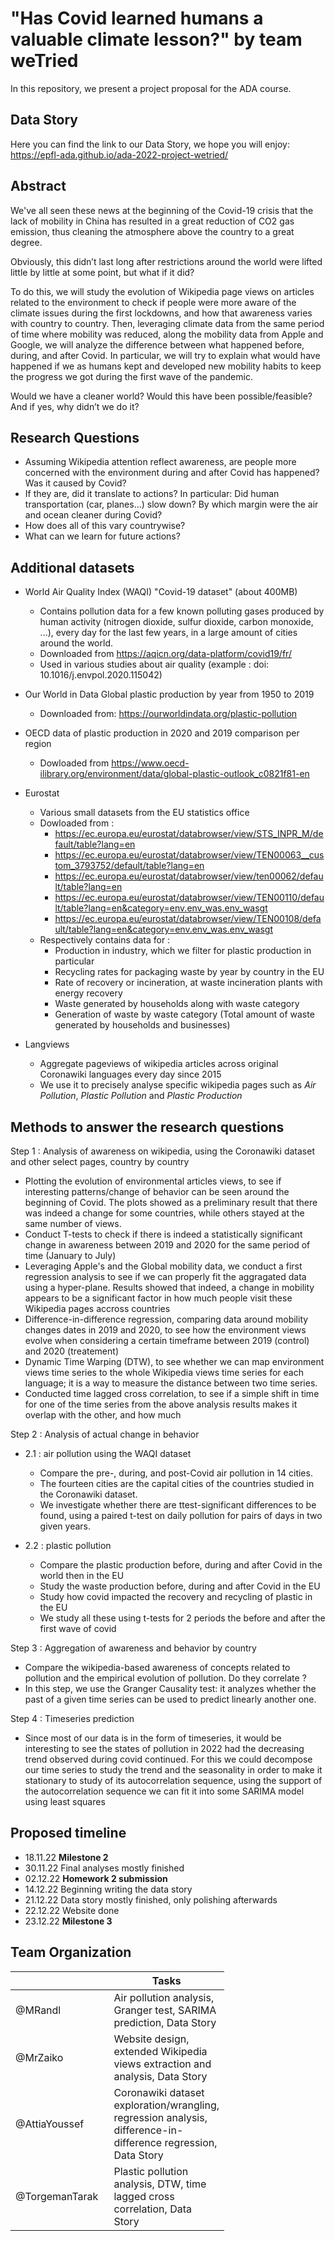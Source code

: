 # "Has Covid learned humans a valuable climate lesson?" by team weTried

In this repository, we present a project proposal for the ADA course.


## Data Story
Here you can find the link to our Data Story, we hope you will enjoy:
https://epfl-ada.github.io/ada-2022-project-wetried/



## Abstract

We've all seen these news at the beginning of the Covid-19 crisis that the lack of mobility in China has resulted in a great reduction of CO2 gas emission, 
thus cleaning the atmosphere above the country to a great degree. 

Obviously, this didn’t last long after restrictions around the world were lifted little by little at some point, but what if it did? 

To do this, we will study the evolution of Wikipedia page views on articles related to the environment to check if people were more aware of the climate issues during the first lockdowns, and how that awareness varies with country to country. 
Then, leveraging climate data from the same period of time where mobility was reduced, along the mobility data from Apple and Google,
we will analyze the difference between what happened before, during, and after Covid. In particular, we will try to explain what would have happened if we as humans kept and developed new mobility habits to keep the progress we got during the first wave of the pandemic. 

Would we have a cleaner world? Would this have been possible/feasible? And if yes, why didn’t we do it?

## Research Questions 

- Assuming Wikipedia attention reflect awareness, are people more concerned with the environment during and after Covid has happened? Was it caused by Covid?
- If they are, did it translate to actions? In particular:
  Did human transportation (car, planes...) slow down? 
  By which margin were the air and ocean cleaner during Covid?
- How does all of this vary countrywise?
- What can we learn for future actions?

## Additional datasets

- World Air Quality Index (WAQI) "Covid-19 dataset" (about 400MB)
  + Contains pollution data for a few known polluting gases produced by human activity (nitrogen dioxide, sulfur dioxide, carbon monoxide, ...), 
  every day for the last few years, in a large amount of cities around the world.
  + Downloaded from https://aqicn.org/data-platform/covid19/fr/
  + Used in various studies about air quality (example : doi: 10.1016/j.envpol.2020.115042)
- Our World in Data Global plastic production by year from 1950 to 2019
  + Downloaded from: https://ourworldindata.org/plastic-pollution
  
- OECD data of plastic production in 2020 and 2019 comparison per region 
  + Dowloaded from https://www.oecd-ilibrary.org/environment/data/global-plastic-outlook_c0821f81-en

- Eurostat
  + Various small datasets from the EU statistics office
  + Dowloaded from :
    - https://ec.europa.eu/eurostat/databrowser/view/STS_INPR_M/default/table?lang=en
    - https://ec.europa.eu/eurostat/databrowser/view/TEN00063__custom_3793752/default/table?lang=en
    - https://ec.europa.eu/eurostat/databrowser/view/ten00062/default/table?lang=en
    - https://ec.europa.eu/eurostat/databrowser/view/TEN00110/default/table?lang=en&category=env.env_was.env_wasgt
    - https://ec.europa.eu/eurostat/databrowser/view/TEN00108/default/table?lang=en&category=env.env_was.env_wasgt
  + Respectively contains data for :
    - Production in industry, which we filter for plastic production in particular
    - Recycling rates for packaging waste by year by country in the EU
    - Rate of recovery or incineration, at waste incineration plants with energy recovery
    - Waste generated by households along with waste category
    - Generation of waste by waste category (Total amount of waste generated by households and businesses)

- Langviews
  +  Aggregate pageviews of wikipedia articles across original Coronawiki languages every day since 2015
  +  We use it to precisely analyse specific wikipedia pages such as *Air Pollution*, *Plastic Pollution* and *Plastic Production*


## Methods to answer the research questions

Step 1 : Analysis of awareness on wikipedia, using the Coronawiki dataset and other select pages, country by country
- Plotting the evolution of environmental articles views, to see if interesting patterns/change of behavior can be seen around the beginning of Covid. The plots showed as a preliminary result that there was indeed a change for some countries, while others stayed at the same number of views.
- Conduct T-tests to check if there is indeed a statistically significant change in awareness between 2019 and 2020 for the same period of time (January to July)
- Leveraging Apple's and the Global mobility data, we conduct a first regression analysis to see if we can properly fit the aggragated data using a hyper-plane. Results showed that indeed, a change in mobility appears to be a significant factor in how much people visit these Wikipedia pages accross countries
- Difference-in-difference regression, comparing data around mobility changes dates in 2019 and 2020, to see how the environment views evolve when considering a certain timeframe between 2019 (control) and 2020 (treatement)
- Dynamic Time Warping (DTW), to see whether we can map environment views time series to the whole Wikipedia views time series for each language; it is a way to measure the distance between two time series. 
- Conducted time lagged cross correlation, to see if a simple shift in time for one of the time series from the above analysis results makes it overlap with the other, and how much


Step 2 : Analysis of actual change in behavior

  + 2.1 : air pollution using the WAQI dataset
    - Compare the pre-, during, and post-Covid air pollution in 14 cities. 
    - The fourteen cities are the capital cities of the countries studied in the Coronawiki dataset.
    - We investigate whether there are ttest-significant differences to be found, using a paired t-test on daily pollution for pairs of days in two given years.

  + 2.2 : plastic pollution
    - Compare the plastic production before, during and after Covid in the world then in the EU
    - Study the waste production before, during and after Covid in the EU
    - Study how covid impacted the recovery and recycling of plastic in the EU
    - We study all these using t-tests for 2 periods the before and after the first wave of covid 

Step 3 : Aggregation of awareness and behavior by country
  - Compare the wikipedia-based awareness of concepts related to pollution and the empirical evolution of pollution. Do they correlate ?
  - In this step, we use the Granger Causality test: it analyzes whether the past of a given time series can be used to predict linearly another one. 

Step 4 : Timeseries prediction
  - Since most of our data is in the form of timeseries, it would be interesting to see the states of pollution in 2022 had the decreasing trend observed during covid continued. For this we could decompose our time series to study the trend and the seasonality in order to make it stationary to study of its autocorrelation sequence, using the support of the autocorrelation sequence we can fit it into some SARIMA model using least squares

## Proposed timeline
* 18.11.22 **Milestone 2**
* 30.11.22 Final analyses mostly finished
* 02.12.22 **Homework 2 submission**
* 14.12.22 Beginning writing the data story
* 21.12.22 Data story mostly finished, only polishing afterwards
* 22.12.22 Website done
* 23.12.22 **Milestone 3**


## Team Organization

<!---
A list of internal milestones up until project Milestone 3.
--->
<table class="tg" style="undefined;table-layout: fixed; width: 342px">
<colgroup>
<col style="width: 164px">
<col style="width: 178px">
</colgroup>
<thead>
  <tr>
    <th class="tg-0lax"></th>
    <th class="tg-0lax">Tasks</th>
  </tr>
</thead>
<tbody>
  <tr>
    <td class="tg-0lax">@MRandl</td>
    <td class="tg-0lax">Air pollution analysis, Granger test, SARIMA prediction, Data Story</td>
  </tr>
  <tr>
    <td class="tg-0lax">@MrZaiko</td>
    <td class="tg-0lax">Website design, extended Wikipedia views extraction and analysis, Data Story</td>
  </tr>
  <tr>
    <td class="tg-0lax">@AttiaYoussef</td>
    <td class="tg-0lax">Coronawiki dataset exploration/wrangling, regression analysis, difference-in-difference regression, Data Story</td>
  </tr>
  <tr>
    <td class="tg-0lax">@TorgemanTarak</td>
    <td class="tg-0lax">Plastic pollution analysis, DTW, time lagged cross correlation, Data Story</td>
  </tr>
</tbody>
</table>